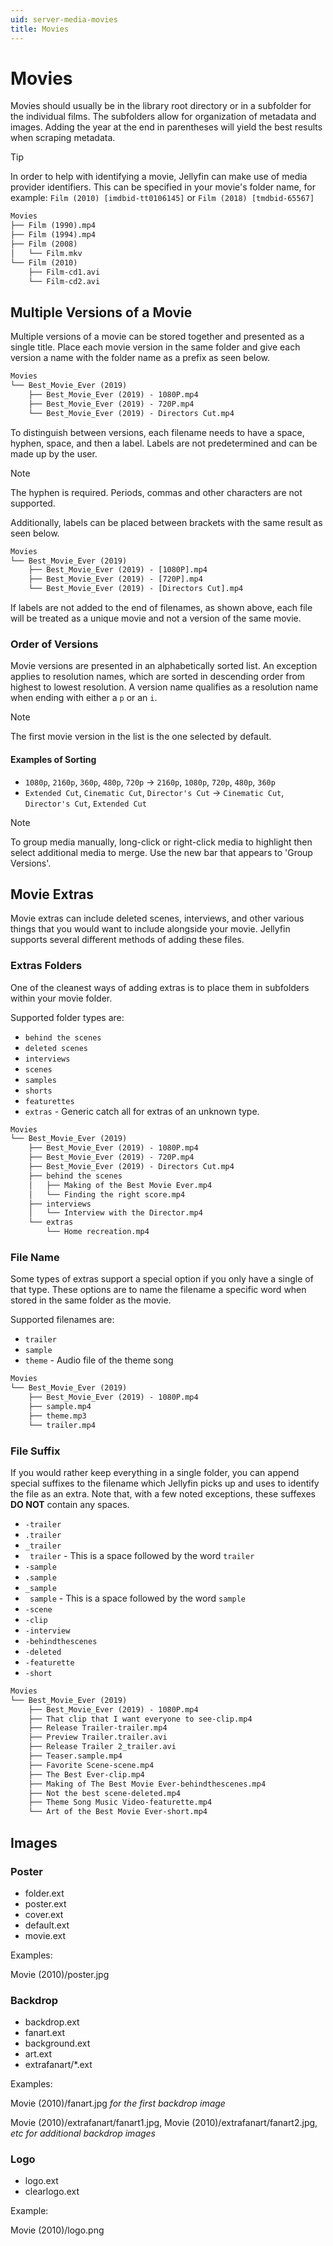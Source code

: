 ```yaml
---
uid: server-media-movies
title: Movies
---
```


# Movies

Movies should usually be in the library root directory or in a subfolder for the individual films. The subfolders allow for organization of metadata and images. Adding the year at the end in parentheses will yield the best results when scraping metadata.

> [!TIP]
> In order to help with identifying a movie, Jellyfin can make use of media provider identifiers. This can be specified in your movie's folder name, for example: `Film (2010) [imdbid-tt0106145]` or `Film (2018) [tmdbid-65567]`

```txt
Movies
├── Film (1990).mp4
├── Film (1994).mp4
├── Film (2008)
│   └── Film.mkv
└── Film (2010)
    ├── Film-cd1.avi
    └── Film-cd2.avi
```

## Multiple Versions of a Movie

Multiple versions of a movie can be stored together and presented as a single title. Place each movie version in the same folder and give each version a name with the folder name as a prefix as seen below.

```txt
Movies
└── Best_Movie_Ever (2019)
    ├── Best_Movie_Ever (2019) - 1080P.mp4
    ├── Best_Movie_Ever (2019) - 720P.mp4
    └── Best_Movie_Ever (2019) - Directors Cut.mp4
```

To distinguish between versions, each filename needs to have a space, hyphen, space, and then a label. Labels are not predetermined and can be made up by the user.

> [!Note]
> The hyphen is required. Periods, commas and other characters are not supported.

Additionally, labels can be placed between brackets with the same result as seen below.

```txt
Movies
└── Best_Movie_Ever (2019)
    ├── Best_Movie_Ever (2019) - [1080P].mp4
    ├── Best_Movie_Ever (2019) - [720P].mp4
    └── Best_Movie_Ever (2019) - [Directors Cut].mp4
```

If labels are not added to the end of filenames, as shown above, each file will be treated as a unique movie and not a version of the same movie.

### Order of Versions

Movie versions are presented in an alphabetically sorted list. An exception applies to resolution names, which are sorted in descending order from highest to lowest resolution. A version name qualifies as a resolution name when ending with either a `p` or an `i`.

> [!Note]
> The first movie version in the list is the one selected by default.

#### Examples of Sorting

* `1080p`, `2160p`, `360p`, `480p`, `720p` → `2160p`, `1080p`, `720p`, `480p`, `360p`
* `Extended Cut`, `Cinematic Cut`, `Director's Cut` → `Cinematic Cut`, `Director's Cut`, `Extended Cut`

> [!Note]
> To group media manually, long-click or right-click media to highlight then select additional media to merge. Use the new bar that appears to 'Group Versions'.

## Movie Extras

Movie extras can include deleted scenes, interviews, and other various things that you would want to include alongside your movie. Jellyfin supports several different methods of adding these files.

### Extras Folders

One of the cleanest ways of adding extras is to place them in subfolders within your movie folder.

Supported folder types are:

* `behind the scenes`
* `deleted scenes`
* `interviews`
* `scenes`
* `samples`
* `shorts`
* `featurettes`
* `extras` - Generic catch all for extras of an unknown type.

```txt
Movies
└── Best_Movie_Ever (2019)
    ├── Best_Movie_Ever (2019) - 1080P.mp4
    ├── Best_Movie_Ever (2019) - 720P.mp4
    ├── Best_Movie_Ever (2019) - Directors Cut.mp4
    ├── behind the scenes
    │   ├── Making of the Best Movie Ever.mp4
    │   └── Finding the right score.mp4
    ├── interviews
    │   └── Interview with the Director.mp4
    └── extras
        └── Home recreation.mp4
```

### File Name

Some types of extras support a special option if you only have a single of that type. These options are to name the filename a specific word when stored in the same folder as the movie.

Supported filenames are:

* `trailer`
* `sample`
* `theme` - Audio file of the theme song

```txt
Movies
└── Best_Movie_Ever (2019)
    ├── Best_Movie_Ever (2019) - 1080P.mp4
    ├── sample.mp4
    ├── theme.mp3
    └── trailer.mp4
```

### File Suffix

If you would rather keep everything in a single folder, you can append special suffixes to the filename which Jellyfin picks up and uses to identify the file as an extra. Note that, with a few noted exceptions, these suffexes **DO NOT** contain any spaces.

<!-- markdownlint-disable MD038 -->
* `-trailer`
* `.trailer`
* `_trailer`
* ` trailer` - This is a space followed by the word `trailer`
* `-sample`
* `.sample`
* `_sample`
* ` sample` - This is a space followed by the word `sample`
* `-scene`
* `-clip`
* `-interview`
* `-behindthescenes`
* `-deleted`
* `-featurette`
* `-short`
<!-- markdownlint-enable MD038 -->

```txt
Movies
└── Best_Movie_Ever (2019)
    ├── Best_Movie_Ever (2019) - 1080P.mp4
    ├── That clip that I want everyone to see-clip.mp4
    ├── Release Trailer-trailer.mp4
    ├── Preview Trailer.trailer.avi
    ├── Release Trailer 2_trailer.avi
    ├── Teaser.sample.mp4
    ├── Favorite Scene-scene.mp4
    ├── The Best Ever-clip.mp4
    ├── Making of The Best Movie Ever-behindthescenes.mp4
    ├── Not the best scene-deleted.mp4
    ├── Theme Song Music Video-featurette.mp4
    └── Art of the Best Movie Ever-short.mp4
```

## Images

### Poster

* folder.ext
* poster.ext
* cover.ext
* default.ext
* movie.ext

Examples:

Movie (2010)/poster.jpg

### Backdrop

* backdrop.ext
* fanart.ext
* background.ext
* art.ext
* extrafanart/*.ext

Examples:

Movie (2010)/fanart.jpg *for the first backdrop image*

Movie (2010)/extrafanart/fanart1.jpg, Movie (2010)/extrafanart/fanart2.jpg, *etc for additional backdrop images*

### Logo

* logo.ext
* clearlogo.ext

Example:

Movie (2010)/logo.png
